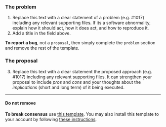 ### The problem
1. Replace this text with a clear statement of a problem (e.g. #1017) including any relevant supporting files. If its a software abnormality, explain how it should act, how it does act, and how to reproduce it.
2. Add a title in the field above.

**To report a bug**, not a `proposal`, then simply complete the `problem` section and remove the rest of the template.

### The proposal
3. Replace this text with a clear statement the proposed approach (e.g. #1017) including any relevant supporting files. It can strengthen your proposal to include *pros* and *cons* and your thoughts about the *implications* (short and long term) of it being executed.
- - -
#### Do not remove  
**To break consensus** use [this template](https://gist.githubusercontent.com/markwhiting/ea8875602acd11e79002763735701503/raw/a8da103e23c07b74b4007459170104af04e38a33/break_consensus.md). You may also install this template to your account by following [these instructions](https://help.github.com/articles/creating-a-saved-reply/).
